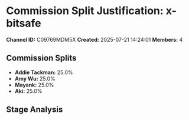 # Commission Split Justification: x-bitsafe

**Channel ID:** C09769MDM5X
**Created:** 2025-07-21 14:24:01
**Members:** 4

## Commission Splits

- **Addie Tackman:** 25.0%
- **Amy Wu:** 25.0%
- **Mayank:** 25.0%
- **Aki:** 25.0%

## Stage Analysis

